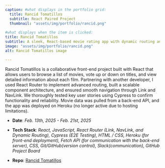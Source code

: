 ```yaml
---
caption: #what displays in the portfolio grid:
  title: Rancid Tomatillos
  subtitle: React Paired Project
  thumbnail: "assets/img/portfolio/rancid.png"
  
#what displays when the item is clicked:
title: Rancid Tomatillos
subtitle: A sleek, React-based movie rating app with dynamic routing and detailed movie views.
image: "assets/img/portfolio/rancid.png"
alt: Rancid Tomatillos image

---
```

Rancid Tomatillos is a collaborative front-end project built with React that allows users to browse a list of movies, vote up or down on titles, and view detailed information about each film. Partnering with another developer, I used React Router to implement advanced routing, built a scalable component architecture, and ensured smooth navigation through Link and NavLink. We thoroughly tested key user stories using Cypress to confirm functionality and reliability. Movie data was pulled from a back-end API, and the app was deployed on Heroku (no longer active due to hosting limitations).

- **Date**:   *Feb. 13th, 2025 - Feb. 21st, 2025*

- **Tech Stack**:   *React, JavaScript, React Router (Link, NavLink, and Dynamic Routing), Cypress (E2E Testing), HTML / CSS, Heroku (for front-end deployment), Fetch API (for communication with the back-end server), CSS, Git/GitHub(version control), Slack(communication), GitHub Project Board*

- **Repo**:   <a href="https://github.com/JonoSommers/rancid-tomatillos" target="_blank"><u>Rancid Tomatillos</u></a>

